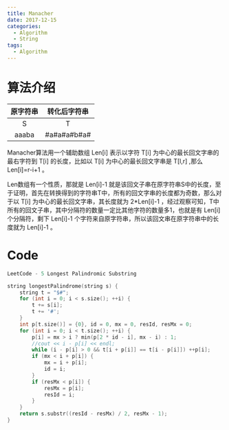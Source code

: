 ```yaml
---
title: Manacher
date: 2017-12-15
categories:
  - Algorithm
  - String
tags: 
  - Algorithm
---
```


# 算法介绍

| 原字符串 | 转化后字符串 |
| :------: | :----------: |
|    S     |      T       |
|  aaaba   | #a#a#a#b#a#  |
<!-- more -->
Manacher算法用一个辅助数组 Len[i] 表示以字符 T[i] 为中心的最长回文字串的最右字符到 T[i] 的长度，比如以 T[i] 为中心的最长回文字串是 T[l,r] ,那么 Len[i]=r-i+1 。

Len数组有一个性质，那就是 Len[i]-1 就是该回文子串在原字符串S中的长度，至于证明，首先在转换得到的字符串T中，所有的回文字串的长度都为奇数，那么对于以 T[i] 为中心的最长回文字串，其长度就为 2*Len[i]-1 ，经过观察可知，T中所有的回文子串，其中分隔符的数量一定比其他字符的数量多1，也就是有 Len[i] 个分隔符，剩下 Len[i]-1 个字符来自原字符串，所以该回文串在原字符串中的长度就为 Len[i]-1 。



# Code
```c++
LeetCode - 5 Longest Palindromic Substring

string longestPalindrome(string s) {
	string t = "$#";
	for (int i = 0; i < s.size(); ++i) {
		t += s[i];
		t += '#';
	}
	int p[t.size()] = {0}, id = 0, mx = 0, resId, resMx = 0;
	for (int i = 0; i < t.size(); ++i) {
		p[i] = mx > i ? min(p[2 * id - i], mx - i) : 1;
		//cout << i - p[i] << endl;
		while (i - p[i] > 0 && t[i + p[i]] == t[i - p[i]]) ++p[i];
		if (mx < i + p[i]) {
			mx = i + p[i];
			id = i;
		}
		if (resMx < p[i]) {
			resMx = p[i];
			resId = i;
		}
	}
	return s.substr((resId - resMx) / 2, resMx - 1);
}
```